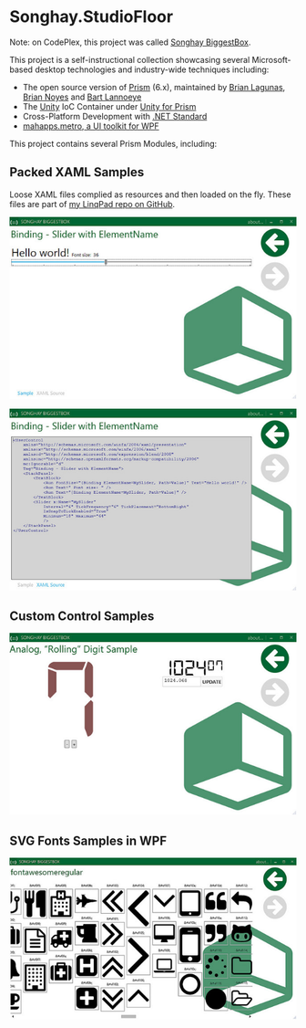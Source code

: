 # Songhay.StudioFloor

Note: on CodePlex, this project was called [Songhay BiggestBox](https://wpfbiggestbox.codeplex.com/).

This project is a self-instructional collection showcasing several Microsoft-based desktop technologies and industry-wide techniques including:

* The open source version of [Prism](https://github.com/PrismLibrary/Prism) (6.x), maintained by [Brian Lagunas](http://brianlagunas.com/), [Brian Noyes](http://briannoyes.net/) and [Bart Lannoeye](http://www.bartlannoeye.com/blog)
* The [Unity](https://github.com/unitycontainer/unity) IoC Container under [Unity for Prism](https://www.nuget.org/packages/Prism.Unity/)
* Cross-Platform Development with [.NET Standard](https://docs.microsoft.com/en-us/dotnet/articles/standard/library)
* [mahapps.metro, a UI toolkit for WPF](http://mahapps.com/)

This project contains several Prism Modules, including:

## Packed XAML Samples

Loose XAML files complied as resources and then loaded on the fly. These files are part of [my LinqPad repo on GitHub](https://github.com/BryanWilhite/LinqPad/tree/master/Content/XAML).

![Packed XAML Samples](./screenshots/PackedXamlSample1.jpg)

![Packed XAML Samples](./screenshots/PackedXamlSample2.jpg)

## Custom Control Samples

![Custom Control Samples](./screenshots/CustomControlSample.jpg)

## SVG Fonts Samples in WPF

![SVG Fonts Samples in WPF](./screenshots/SvgFontsSample.jpg)